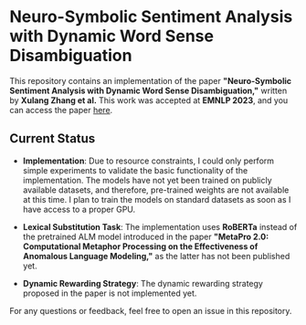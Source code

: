 # Neuro-Symbolic Sentiment Analysis with Dynamic Word Sense Disambiguation

This repository contains an implementation of the paper **"Neuro-Symbolic Sentiment Analysis with Dynamic Word Sense Disambiguation,"** written by **Xulang Zhang et al.** This work was accepted at **EMNLP 2023**, and you can access the paper [here](https://aclanthology.org/2023.findings-emnlp.587/).

## Current Status

- **Implementation**: Due to resource constraints, I could only perform simple experiments to validate the basic functionality of the implementation. The models have not yet been trained on publicly available datasets, and therefore, pre-trained weights are not available at this time. I plan to train the models on standard datasets as soon as I have access to a proper GPU.

- **Lexical Substitution Task**: The implementation uses **RoBERTa** instead of the pretrained ALM model introduced in the paper **"MetaPro 2.0: Computational Metaphor Processing on the Effectiveness of Anomalous Language Modeling,"** as the latter has not been published yet.

- **Dynamic Rewarding Strategy**: The dynamic rewarding strategy proposed in the paper is not implemented yet.

For any questions or feedback, feel free to open an issue in this repository.
